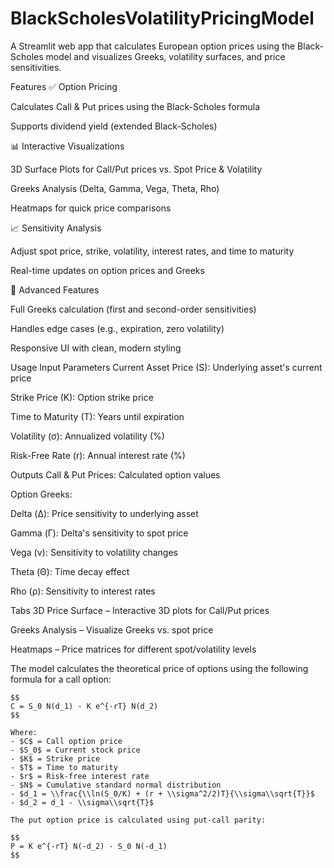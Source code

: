 # BlackScholesVolatilityPricingModel
A Streamlit web app that calculates European option prices using the Black-Scholes model and visualizes Greeks, volatility surfaces, and price sensitivities.

Features
✅ Option Pricing

Calculates Call & Put prices using the Black-Scholes formula

Supports dividend yield (extended Black-Scholes)

📊 Interactive Visualizations

3D Surface Plots for Call/Put prices vs. Spot Price & Volatility

Greeks Analysis (Delta, Gamma, Vega, Theta, Rho)

Heatmaps for quick price comparisons

📈 Sensitivity Analysis

Adjust spot price, strike, volatility, interest rates, and time to maturity

Real-time updates on option prices and Greeks

🧮 Advanced Features

Full Greeks calculation (first and second-order sensitivities)

Handles edge cases (e.g., expiration, zero volatility)

Responsive UI with clean, modern styling

Usage
Input Parameters
Current Asset Price (S): Underlying asset's current price

Strike Price (K): Option strike price

Time to Maturity (T): Years until expiration

Volatility (σ): Annualized volatility (%)

Risk-Free Rate (r): Annual interest rate (%)

Outputs
Call & Put Prices: Calculated option values

Option Greeks:

Delta (Δ): Price sensitivity to underlying asset

Gamma (Γ): Delta's sensitivity to spot price

Vega (ν): Sensitivity to volatility changes

Theta (Θ): Time decay effect

Rho (ρ): Sensitivity to interest rates

Tabs
3D Price Surface – Interactive 3D plots for Call/Put prices

Greeks Analysis – Visualize Greeks vs. spot price

Heatmaps – Price matrices for different spot/volatility levels

The model calculates the theoretical price of options using the following formula for a call option:
    
    $$
    C = S_0 N(d_1) - K e^{-rT} N(d_2)
    $$
    
    Where:
    - $C$ = Call option price
    - $S_0$ = Current stock price
    - $K$ = Strike price
    - $T$ = Time to maturity
    - $r$ = Risk-free interest rate
    - $N$ = Cumulative standard normal distribution
    - $d_1 = \\frac{\\ln(S_0/K) + (r + \\sigma^2/2)T}{\\sigma\\sqrt{T}}$
    - $d_2 = d_1 - \\sigma\\sqrt{T}$
    
    The put option price is calculated using put-call parity:
    
    $$
    P = K e^{-rT} N(-d_2) - S_0 N(-d_1)
    $$
    
